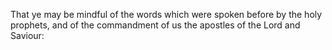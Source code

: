 That ye may be mindful of the words which were spoken before by the holy prophets, and of the commandment of us the apostles of the Lord and Saviour:
